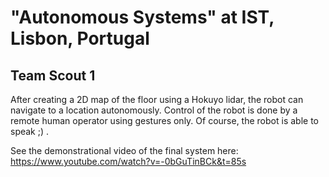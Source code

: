 # "Autonomous Systems" at IST, Lisbon, Portugal

## Team Scout 1

After creating a 2D map of the floor using a Hokuyo lidar, the robot can navigate to a location autonomously.
Control of the robot is done by a remote human operator using gestures only. Of course, the robot is able to speak ;) .

See the demonstrational video of the final system here:
https://www.youtube.com/watch?v=-0bGuTinBCk&t=85s
